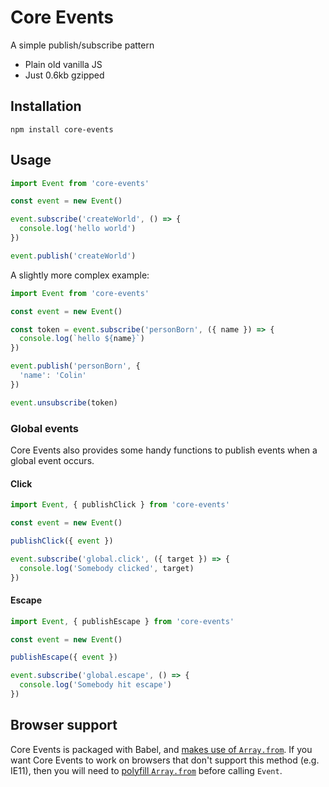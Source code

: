 # Core Events

A simple publish/subscribe pattern

- Plain old vanilla JS
- Just 0.6kb gzipped

## Installation

```
npm install core-events
```

## Usage

```js
import Event from 'core-events'

const event = new Event()

event.subscribe('createWorld', () => {
  console.log('hello world')
})

event.publish('createWorld')
```

A slightly more complex example:

```js
import Event from 'core-events'

const event = new Event()

const token = event.subscribe('personBorn', ({ name }) => {
  console.log(`hello ${name}`)
})

event.publish('personBorn', {
  'name': 'Colin'
})

event.unsubscribe(token)
```

### Global events

Core Events also provides some handy functions to publish events
when a global event occurs.

#### Click

```js
import Event, { publishClick } from 'core-events'

const event = new Event()

publishClick({ event })

event.subscribe('global.click', ({ target }) => {
  console.log('Somebody clicked', target)
})
```

#### Escape

```js
import Event, { publishEscape } from 'core-events'

const event = new Event()

publishEscape({ event })

event.subscribe('global.escape', () => {
  console.log('Somebody hit escape')
})
```

## Browser support

Core Events is packaged with Babel, and
[makes use of `Array.from`](https://babeljs.io/docs/usage/caveats).
If you want Core Events to work on browsers that don't support
this method (e.g. IE11), then you will need to
[polyfill `Array.from`](https://github.com/zloirock/core-js)
before calling `Event`.
